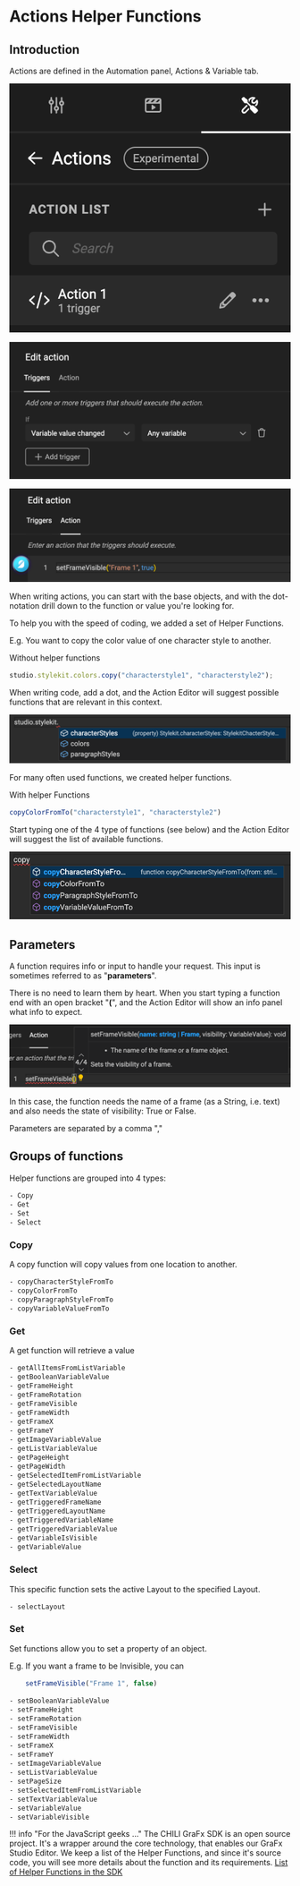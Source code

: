 # Actions Helper Functions

## Introduction

Actions are defined in the Automation panel, Actions & Variable tab.

![screenshot](panel1.png)

![screenshot](editaction.png)
 
![screenshot](actioneditor.png)

When writing actions, you can start with the base objects, and with the dot-notation drill down to the function or value you're looking for.

To help you with the speed of coding, we added a set of Helper Functions.

E.g. You want to copy the color value of one character style to another.

Without helper functions

```js
studio.stylekit.colors.copy("characterstyle1", "characterstyle2");
```

When writing code, add a dot, and the Action Editor will suggest possible functions that are relevant in this context.

![appscreen](dotnotation.png)

For many often used functions, we created helper functions.

With helper Functions

```js
copyColorFromTo("characterstyle1", "characterstyle2")
```

Start typing one of the 4 type of functions (see below) and the Action Editor will suggest the list of available functions.

![appscreen](helpers.png)

## Parameters

A function requires info or input to handle your request. This input is sometimes referred to as "**parameters**".

There is no need to learn them by heart. When you start typing a function end with an open bracket "**(**", and the Action Editor will show an info panel what info to expect.

![appscreen](params.png)

In this case, the function needs the name of a frame (as a String, i.e. text) and also needs the state of visibility: True or False.

Parameters are separated by a comma ","

## Groups of functions

Helper functions are grouped into 4 types:

	- Copy
	- Get
	- Set
	- Select
	
### Copy

A copy function will copy values from one location to another.

	- copyCharacterStyleFromTo
	- copyColorFromTo
	- copyParagraphStyleFromTo
	- copyVariableValueFromTo

### Get

A get function will retrieve a value

	- getAllItemsFromListVariable
	- getBooleanVariableValue
	- getFrameHeight
	- getFrameRotation
	- getFrameVisible
	- getFrameWidth
	- getFrameX
	- getFrameY
	- getImageVariableValue
	- getListVariableValue
	- getPageHeight
	- getPageWidth
	- getSelectedItemFromListVariable
	- getSelectedLayoutName
	- getTextVariableValue
	- getTriggeredFrameName
	- getTriggeredLayoutName
	- getTriggeredVariableName
	- getTriggeredVariableValue
	- getVariableIsVisible
	- getVariableValue

### Select

This specific function sets the active Layout to the specified Layout.

	- selectLayout

### Set

Set functions allow you to set a property of an object.

E.g. If you want a frame to be Invisible, you can 

```js
	setFrameVisible("Frame 1", false)
```

	- setBooleanVariableValue
	- setFrameHeight
	- setFrameRotation
	- setFrameVisible
	- setFrameWidth
	- setFrameX
	- setFrameY
	- setImageVariableValue
	- setListVariableValue
	- setPageSize
	- setSelectedItemFromListVariable
	- setTextVariableValue
	- setVariableValue
	- setVariableVisible
	
	
!!! info "For the JavaScript geeks ..."
	The CHILI GraFx SDK is an open source project. It's a wrapper around the core technology, that enables our GraFx Studio Editor. We keep a list of the Helper Functions, and since it's source code, you will see more details about the function and its requirements. [List of Helper Functions in the SDK](https://github.com/chili-publish/studio-sdk/blob/main/packages/actions/src/ActionHelpers.ts)